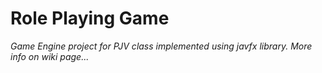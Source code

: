 # Role Playing Game

*Game Engine project for PJV class implemented using javfx library. More info on wiki page...*
